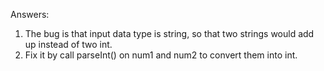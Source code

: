 Answers:
 1. The bug is that input data type is string, so that two strings would add up instead of two int.
 2. Fix it by call parseInt() on num1 and num2 to convert them into int.
 
